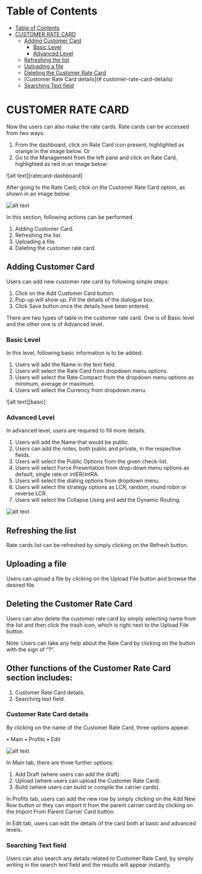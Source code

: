 # Table of Contents

* [Table of Contents](#table-of-contents)
* [CUSTOMER RATE CARD](#customer-rate-card)
  * [Adding Customer Card](#adding-customer-card)
    * [Basic Level](#basic-level)
    * [Advanced Level](#advanced-level)
  * [Refreshing the list](#refreshing-the-list)
  * [Uploading a file](#uploading-a-file)
  * [Deleting the Customer Rate Card](#deleting-the-customer-rate-card)
  * [Customer Rate Card details](# customer-rate-card-details)
  * [Searching Text field](#searching-text-field)



# CUSTOMER RATE CARD

Now the users can also make the rate cards. Rate cards can be accessed from two ways:
1.	From the dashboard, click on Rate Card icon present, highlighted as orange in the image below. 
Or
2.	Go to the Management from the left pane and click on Rate Card, highlighted as red in an image below:

![alt text][ratecard-dashboard]

After going to the Rate Card, click on the Customer Rate Card option, as shown in an image below:

![alt text][customer-ratecard]
 
In this section, following actions can be performed.

1.	Adding Customer Card.
2.	Refreshing the list.
3.	Uploading a file.
4.	Deleting the customer rate card.

## Adding Customer Card

Users can add new customer rate card by following simple steps:
1.	Click on the Add Customer Card button.
2.	Pop-up will show up. Fill the details of the dialogue box.
3.	Click Save button once the details have been entered.

There are two types of table in the customer rate card. One is of Basic level and the other one is of Advanced level.

### Basic Level

In this level, following basic information is to be added:

1.	Users will add the Name in the text field.
2.	Users will select the Rate Card from dropdown menu options.
3.	Users will select the Rate Compact from the dropdown menu options as minimum, average or maximum.
4.	Users will select the Currency from dropdown menu. 

![alt text][basic]
 
### Advanced Level

In advanced level, users are required to fill more details.

1.	Users will add the Name that would be public.
2.	Users can add the notes, both public and private, in the respective fields.
3.	Users will select the Public Options from the given check-list. 
4.	Users will select Force Presentation from drop-down menu options as default, single rate or intER/intRA.
5.	Users will select the dialing options from dropdown menu.
6.	Users will select the strategy options as LCR, random, round robin or reverse LCR.
7.	Users will select the Collapse Using and add the Dynamic Routing.

![alt text][advance]

## Refreshing the list

Rate cards list can be refreshed by simply clicking on the Refresh button.

## Uploading a file

Users can upload a file by clicking on the Upload File button and browse the desired file.

## Deleting the Customer Rate Card

Users can also delete the customer rate card by simply selecting name from the list and then click the trash icon, which is right next to the Upload File button.

Note: Users can take any help about the Rate Card by clicking on the button with the sign of “?”. 

## Other functions of the Customer Rate Card section includes:

1.	Customer Rate Card details.
2.	Searching text field.

### Customer Rate Card details

By clicking on the name of the Customer Rate Card, three options appear. 

•	Main
•	Profits
•	Edit

![alt text][card-details]
 
In Main tab, there are three further options:

1.	Add Draft (where users can add the draft).
2.	Upload (where users can upload the Customer Rate Card).
3.	Build (where users can build or compile the carrier cards).

In Profits tab, users can add the new row by simply clicking on the Add New Row button or they can import it from the parent carrier card by clicking on the Import From Parent Carrier Card button.

In Edit tab, users can edit the details of the card both at basic and advanced levels.

### Searching Text field

Users can also search any details related to Customer Rate Card, by simply writing in the search text field and the results will appear instantly.



[customer-dashboard]: https://raw.githubusercontent.com/digipigeon/connexcs-user-docs/master/img/ratecard-dashboard.png "Ratecard-Dashboard"
[customer-ratecard]: https://raw.githubusercontent.com/digipigeon/connexcs-user-docs/master/img/customer-ratecard.png "Customer-Ratecard"
[abasic]: https://raw.githubusercontent.com/digipigeon/connexcs-user-docs/master/img/basic.png "basic"
[advance]: https://raw.githubusercontent.com/digipigeon/connexcs-user-docs/master/img/advance.png "advance"
[card-details]: https://raw.githubusercontent.com/digipigeon/connexcs-user-docs/master/img/card-details.png "Card-Details"

